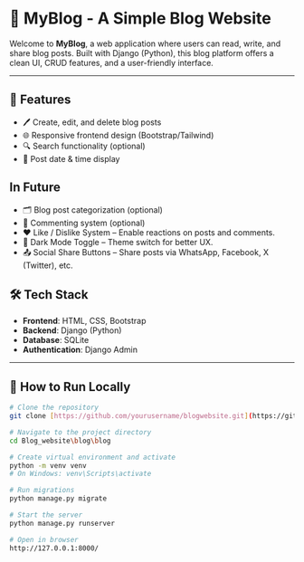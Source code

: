 # 📝 MyBlog - A Simple Blog Website

Welcome to **MyBlog**, a web application where users can read, write, and share blog posts. Built with Django (Python), this blog platform offers a clean UI, CRUD features, and a user-friendly interface.



---

## 🚀 Features

- 🖊️ Create, edit, and delete blog posts
- 🌐 Responsive frontend design (Bootstrap/Tailwind)
- 🔍 Search functionality (optional)
- 📆 Post date & time display


## In Future

- 🗂️ Blog post categorization (optional)
- 🧾 Commenting system (optional)
- ❤️ Like / Dislike System – Enable reactions on posts and comments.
- 🌙 Dark Mode Toggle – Theme switch for better UX.
- 📤 Social Share Buttons – Share posts via WhatsApp, Facebook, X (Twitter), etc.

## 🛠️ Tech Stack

- **Frontend**: HTML, CSS, Bootstrap
- **Backend**: Django (Python)
- **Database**: SQLite 
- **Authentication**: Django Admin 

---

## 🏁 How to Run Locally

```bash
# Clone the repository
git clone [https://github.com/yourusername/blogwebsite.git](https://github.com/Dilnavazsida/Blog_website.git)

# Navigate to the project directory
cd Blog_website\blog\blog

# Create virtual environment and activate
python -m venv venv
# On Windows: venv\Scripts\activate

# Run migrations
python manage.py migrate

# Start the server
python manage.py runserver

# Open in browser
http://127.0.0.1:8000/
